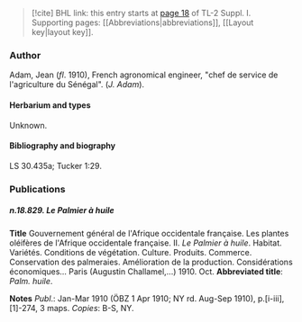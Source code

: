 > [!cite] BHL link: this entry starts at [page 18](https://www.biodiversitylibrary.org/item/103858#page/30/mode/1up) of TL-2 Suppl. I.
> Supporting pages: [[Abbreviations|abbreviations]], [[Layout key|layout key]].

### Author

Adam, Jean (*fl*. 1910), French agronomical engineer, "chef de service de l'agriculture du Sénégal". (*J. Adam*).

#### Herbarium and types

Unknown.

#### Bibliography and biography

LS 30.435a; Tucker 1:29.

### Publications

##### n.18.829. Le Palmier à huile

**Title**
Gouvernement général de l'Afrique occidentale française. Les plantes oléifères de l'Afrique occidentale française. II. *Le Palmier à huile*. Habitat. Variétés. Conditions de végétation. Culture. Produits. Commerce. Conservation des palmeraies. Amélioration de la production. Considérations économiques... Paris (Augustin Challamel,...) 1910. Oct.
**Abbreviated title**: *Palm. huile*.

**Notes**
*Publ*.: Jan-Mar 1910 (ÖBZ 1 Apr 1910; NY rd. Aug-Sep 1910), p.\[i-iii\], \[1\]-274, 3 maps.
*Copies*: B-S, NY.

